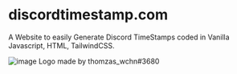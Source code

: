 # discordtimestamp.com

A Website to easily Generate Discord TimeStamps coded in Vanilla Javascript, HTML, TailwindCSS.

![image](https://img.inspectorre.xyz/KQiXlzZyTDm_)
Logo made by thomzas_wchn#3680
